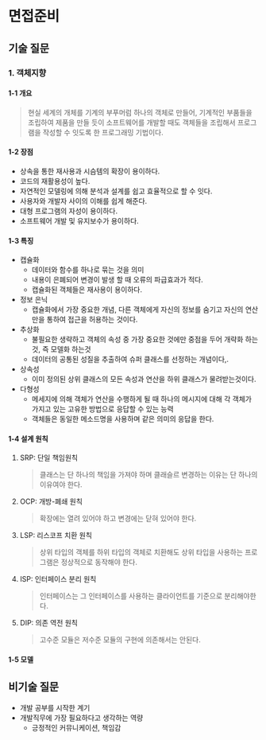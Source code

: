 # 면접준비

## 기술 질문

### 1. 객체지향

#### 1-1 개요

> 현실 세계의 개체를 기계의 부푸머럼 하나의 객체로 만들어, 기계적인 부품들을 조립하여 제품을 만들 듯이 소프트웨어를 개발할 때도 객체들을 조립해서 프로그램을 작성할 수 잇도록 한 프로그래밍 기법이다.

#### 1-2 장점

- 상속을 통한 재사용과 시슴템의 확장이 용이하다.
- 코드의 재활용성이 높다.
- 자연적인 모델링에 의해 분석과 설계를 쉽고 효율적으로 할 수 잇다.
- 사용자와 개발자 사이의 이해를 쉽게 해준다.
- 대형 프로그램의 자성이 용이하다.
- 소프트웨어 개발 및 유지보수가 용이하다.

#### 1-3 특징

- 캡슐화
  - 데이터와 함수를 하나로 묶는 것을 의미
  - 내용이 은폐되어 변경이 발생 할 때 오류의 파급효과가 적다.
  - 캡슐화된 객체들은 재사용이 용이하다.
- 정보 은닉
  - 캡슐화에서 가장 중요한 개념, 다른 객체에게 자신의 정보를 숨기고 자신의 연산만을 통하여 접근을 허용하는 것이다.
- 추상화
  - 불필요한 생략하고 객체의 속성 중 가장 중요한 것에만 중점을 두어 개략화 하는것, 즉 모델화 하는것
  - 데이터의 공통된 성질을 추출하여 슈퍼 클래스를 선정하는 개념이다,.
- 상속성
  - 이미 정의된 상위 클래스의 모든 속성과 연산을 하위 클래스가 물려받는것이다.
- 다형성
  - 메세지에 의해 객체가 연산을 수행하게 될 때 하나의 메시지에 대해 각 객체가 가지고 있는 고유한 방법으로 응답할 수 있는 능력
  - 객체들은 동일한 메소드명을 사용하며 같은 의미의 응답을 한다.

#### 1-4 설계 원칙

1. SRP: 단일 책임원칙

   > 클래스는 단 하나의 책임을 가져야 하며 클래슬르 변경하는 이유는 단 하나의 이유여야 한다.

2. OCP: 개방-폐쇄 원칙

   > 확장에는 열려 있어야 하고 변경에는 닫혀 있어야 한다.

3. LSP: 리스코프 치환 원칙

   > 상위 타입의 객체를 하위 타입의 객체로 치환해도 상위 타입을 사용하는 프로그램은 정상적으로 동작해야 한다.

4. ISP: 인터페이스 분리 원칙

   > 인터페이스는 그 인터페이스를 사용하는 클라이언트를 기준으로 분리해야한다.

5. DIP: 의존 역전 원칙

   > 고수준 모듈은 저수준 모듈의 구현에 의존해서는 안된다.

#### 1-5 모델



## 비기술 질문

- 개발 공부를 시작한 계기
- 개발직무에 가장 필요하다고 생각하는 역량
  - 긍정적인 커뮤니케이션, 책임감

